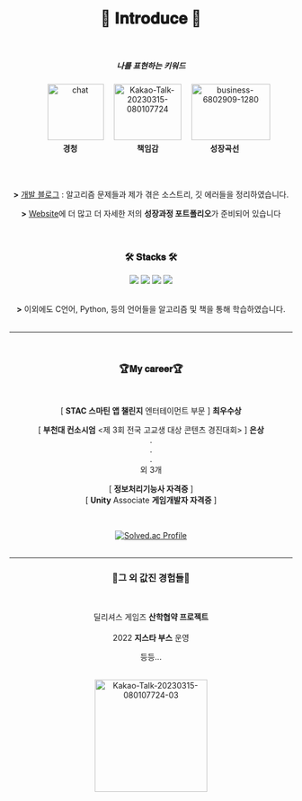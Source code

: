 <div align="center">
 
# 🤗 𝐈𝐧𝐭𝐫𝐨𝐝𝐮𝐜𝐞 🤗

<br>

##### **나를 표현하는 키워드** <br>
　　<img src="https://i.ibb.co/ZWTGtSp/chat.png" alt="chat" width="100" height="100">　
<img src="https://i.ibb.co/VWBxGH1/Kakao-Talk-20230315-080107724.jpg" alt="Kakao-Talk-20230315-080107724" width="120" height="100">　
<img src="https://i.ibb.co/t8JhHcL/business-6802909-1280.png" alt="business-6802909-1280" width="140" height="100"><br>
**경청** 　　　　　　　 **책임감** 　　　　　　 **성장곡선**<br>

<br>
<br>

**>** [개발 블로그](https://nsj050320.tistory.com) : 알고리즘 문제들과 제가 겪은 소스트리, 깃 에러들을 정리하였습니다.<br>

**>** [Website](https://namsojeong.notion.site/s-Portfolio-dccda0d2e5da44c08db478301365e3d6)에 더 많고 더 자세한 저의 **성장과정 포트폴리오**가 준비되어 있습니다<br>
<br>
<br>

### 🛠 𝐒𝐭𝐚𝐜𝐤𝐬 🛠

 <img src="https://img.shields.io/badge/Unity-%23000000?style=for-the-badge&logo=unity&logoColor=white">
<img src="https://img.shields.io/badge/Unreal-0E1128?style=for-the-badge&logo=Unreal Engine&logoColor=white">

 <img src="https://img.shields.io/badge/C++-%2300599C?style=for-the-badge&logo=c%2B%2B&logoColor=white">
 <img src="https://img.shields.io/badge/C%23-%23239120?style=for-the-badge&logo=c-sharp&logoColor=white">
<br><br>


**>** 이외에도 C언어, Python, 등의 언어들을 알고리즘 및 책을 통해 학습하였습니다.
<br><br>

- - -

<br>

### 🏆𝐌𝐲 𝐜𝐚𝐫𝐞𝐞𝐫🏆
 <br/>

[ **STAC 스마틴 앱 챌린지** 엔터테이먼트 부문 ]  **최우수상** <br/>

[ **부천대 컨소시엄** <제 3회 전국 고교생 대상 콘텐츠 경진대회> ] **은상** <br/>
.
<br>
.
<br>
.
<br>
외 3개
<br/>

[ **정보처리기능사 자격증** ] <br/>
[ **Unity** Associate **게임개발자 자격증** ]<br/>

<br/>

[![Solved.ac Profile](http://mazassumnida.wtf/api/v2/generate_badge?boj=nsj050320)](https://solved.ac/nsj050320/)
<br><br>

- - -

###  🤝**그 외 값진 경험들**🤝
<br>

딜리셔스 게임즈 **산학협약 프로젝트**
<br><br>
2022 **지스타 부스** 운영
<br>

등등...

<br>

<img src="https://i.ibb.co/fdM4Cdz/Kakao-Talk-20230315-080107724-03.jpg" alt="Kakao-Talk-20230315-080107724-03" width="200" height="200">

</div>
